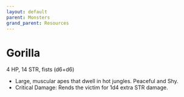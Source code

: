 ```yaml
---
layout: default
parent: Monsters
grand_parent: Resources
---
```


# Gorilla

4 HP, 14 STR, fists (d6+d6)

- Large, muscular apes that dwell in hot jungles. Peaceful and Shy.
- Critical Damage: Rends the victim for 1d4 extra STR damage.


